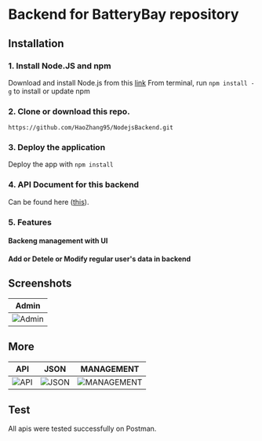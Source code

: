 
# Backend for BatteryBay repository

## Installation
### 1. Install Node.JS and npm
Download and install Node.js from this [link](https://nodejs.org/en)
From terminal, run `npm install -g` to install or update npm
### 2. Clone or download this repo.
`https://github.com/HaoZhang95/NodejsBackend.git`
### 3. Deploy the application
Deploy the app with `npm install`
### 4. API Document for this backend
Can be found here ([this](https://period4.docs.apiary.io/#reference)). 

### 5. Features
#### Backeng management with UI 
#### Add or Detele or Modify regular user's data in backend


## Screenshots
|                    Admin                     |  
| ------------------------------------------- |
|![Admin](https://i.imgur.com/e4muiYn.png)     |

## More
|                    API                     |                  JSON                   |                  MANAGEMENT               |    
| ------------------------------------------- |--------------------------------------------|-----------------------------------------|
|![API](https://i.imgur.com/qx5zSWK.png)     |![JSON](https://i.imgur.com/vpkejTt.png) |![MANAGEMENT](https://i.imgur.com/ZSS3Pqk.png)|



## Test
All apis were tested successfully on Postman.



